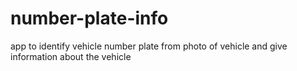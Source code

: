# number-plate-info
app to identify vehicle number plate from photo of vehicle and give information about the vehicle
